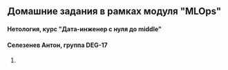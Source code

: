 ## Домашние задания в рамках модуля "MLOps"
#### Нетология, курс "Дата-инженер с нуля до middle"
#### Селезенев Антон, группа DEG-17

1. 

